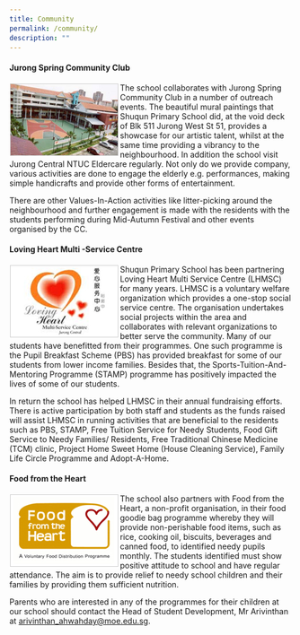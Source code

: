 ```yaml
---
title: Community
permalink: /community/
description: ""
---
```


<h4><strong>Jurong Spring Community Club</strong></h4>
<div>
<div style="float: left">
<img src="/images/img_jurong_spring.jpg" />
</div>
<div>
<p>The school collaborates with Jurong Spring Community Club in a number of outreach events. The beautiful mural paintings that Shuqun Primary School did, at the void deck of Blk 511 Jurong West St 51, provides a showcase for our artistic talent, whilst at the same time providing a vibrancy to the neighbourhood. In addition the school visit Jurong Central NTUC Eldercare regularly. Not only do we provide company, various activities are done to engage the elderly e.g. performances, making simple handicrafts and provide other forms of entertainment.</p>
</div>
</div>
<p>There are other Values-In-Action activities like litter-picking around the neighbourhood and further engagement is made with the residents with the students performing during Mid-Autumn Festival and other events organised by the CC.</p>
<h4><strong>Loving Heart Multi -Service Centre</strong></h4>
<div>
<div style="float: left">
<img src="/images/img_loving_heart.jpg" />
</div>
<div>
<p>Shuqun Primary School has been partnering Loving Heart Multi Service Centre (LHMSC) for many years. LHMSC is a voluntary welfare organization which provides a one-stop social service centre. The organisation undertakes social projects within the area and collaborates with relevant organizations to better serve the community. Many of our students have benefitted from their programmes. One such programme is the Pupil Breakfast Scheme (PBS) has provided breakfast for some of our students from lower income families. Besides that, the Sports-Tuition-And-Mentoring Programme (STAMP) programme has positively impacted the lives of some of our students.</p>
</div>
</div>
<p>In return the school has helped LHMSC in their annual fundraising efforts. There is active participation by both staff and students as the funds raised will assist LHMSC in running activities that are beneficial to the residents such as PBS, STAMP, Free Tuition Service for Needy Students, Food Gift Service to Needy Families/ Residents, Free Traditional Chinese Medicine (TCM) clinic, Project Home Sweet Home (House Cleaning Service), Family Life Circle Programme and Adopt-A-Home.</p>
<h4><strong>Food from the Heart</strong></h4>
<div>
<div style="float: left">
<img src="/images/img_ffth.jpg" />
</div>
<div>
<p>The school also partners with Food from the Heart, a non-profit organisation, in their food goodie bag programme whereby they will provide non-perishable food items, such as rice, cooking oil, biscuits, beverages and canned food, to identified needy pupils monthly. The students identified must show positive attitude to school and have regular attendance. The aim is to provide relief to needy school children and their families by providing them sufficient nutrition.</p>
</div>
</div>
<p>Parents who are interested in any of the programmes for their children at our school should contact the Head of Student Development, Mr Arivinthan at&nbsp;<a href="mailto:arivinthan_ahwahday@moe.edu.sg">arivinthan_ahwahday@moe.edu.sg</a>.</p>